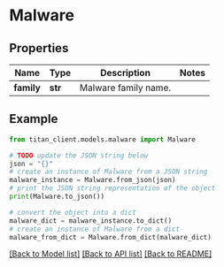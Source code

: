 # Malware


## Properties

Name | Type | Description | Notes
------------ | ------------- | ------------- | -------------
**family** | **str** | Malware family name. | 

## Example

```python
from titan_client.models.malware import Malware

# TODO update the JSON string below
json = "{}"
# create an instance of Malware from a JSON string
malware_instance = Malware.from_json(json)
# print the JSON string representation of the object
print(Malware.to_json())

# convert the object into a dict
malware_dict = malware_instance.to_dict()
# create an instance of Malware from a dict
malware_from_dict = Malware.from_dict(malware_dict)
```
[[Back to Model list]](../README.md#documentation-for-models) [[Back to API list]](../README.md#documentation-for-api-endpoints) [[Back to README]](../README.md)



